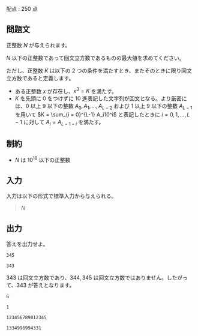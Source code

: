 配点 : $250$ 点

## 問題文

正整数 $N$ が与えられます。

$N$ 以下の正整数であって回文立方数であるものの最大値を求めてください。

ただし、正整数 $K$ は以下の $2$ つの条件を満たすとき、またそのときに限り回文立方数であると定義します。

- ある正整数 $x$ が存在し、$x^3 = K$ を満たす。
- $K$ を先頭に $0$ をつけずに $10$ 進表記した文字列が回文となる。より厳密には、$0$ 以上 $9$ 以下の整数 $A_0, A_1, \ldots, A_{L-2}$ および $1$ 以上 $9$ 以下の整数 $A_{L-1}$ を用いて $K = \sum_{i = 0}^{L-1} A_i10^i$ と表記したときに $i = 0, 1, \ldots, L-1$ に対して $A_i = A_{L-1-i}$ を満たす。

## 制約

- $N$ は $10^{18}$ 以下の正整数

## 入力

入力は以下の形式で標準入力から与えられる。

> $N$

## 出力

答えを出力せよ。

```input1
345
```

```output1
343
```

$343$ は回文立方数であり、$344, 345$ は回文立方数ではありません。したがって、$343$ が答えとなります。

```input2
6
```

```output2
1
```

```input3
123456789012345
```

```output3
1334996994331
```